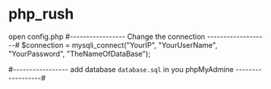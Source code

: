 # php_rush

open config.php
#----------------- Change the connection -------------------#
    $connection = mysqli_connect("YourIP", "YourUserName", "YourPassword", "TheNameOfDataBase");

#----------------- add database `database.sql` in you phpMyAdmine ------------------#
